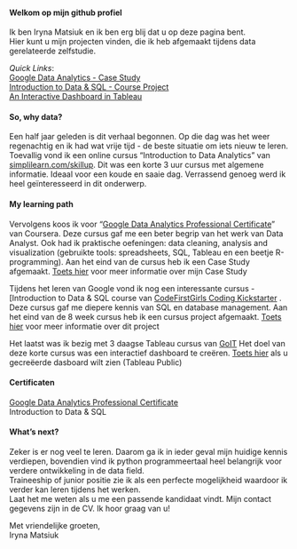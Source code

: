 #### Welkom op mijn github profiel

Ik ben Iryna Matsiuk en ik ben erg blij dat u op deze pagina bent.  
Hier kunt u mijn projecten vinden, die ik heb afgemaakt tijdens data gerelateerde zelfstudie.  

*Quick Links*:  
[Google Data Analytics - Case Study](.cycling2020olympic)   
[Introduction to Data & SQL - Course Project](.cycling2020olympic)  
[An Interactive Dashboard in Tableau](https://public.tableau.com/views/movies_16933100743550/Dashboard1?:language=en-US&:display_count=n&:origin=viz_share_link) 

#### So, why data?
Een half jaar geleden is dit verhaal begonnen. 
Op die dag was het weer regenachtig en ik had wat vrije tijd - de beste situatie om iets nieuw te leren. 
Toevallig vond ik een online cursus “Introduction to Data Analytics” van [simplilearn.com/skillup](https://www.simplilearn.com/learn-data-analytics-for-beginners-skillup). 
Dit was een korte 3 uur cursus met algemene informatie. 
Ideaal voor een koude en saaie dag. 
Verrassend genoeg werd ik heel geïnteresseerd in dit onderwerp. 

#### My learning path
Vervolgens koos ik voor “[Google Data Analytics Professional Certificate](https://www.coursera.org/professional-certificates/google-data-analytics)” van Coursera.
Deze cursus gaf me een beter begrip van het werk van Data Analyst. 
Ook had ik praktische oefeningen: data cleaning, analysis and visualization (gebruikte tools: spreadsheets, SQL, Tableau en een beetje R-programming). 
Aan het eind van de cursus heb ik een Case Study afgemaakt. 
[Toets hier](.cyclistic) voor meer informatie over mijn Case Study  

Tijdens het leren van Google vond ik nog een interessante cursus - [Introduction to Data & SQL course van [CodeFirstGirls Coding Kickstarter](https://codefirstgirls.com/courses/classes/coding-kickstarter/) . 
Deze cursus gaf me diepere kennis van SQL en database management. 
Aan het eind van de 8 week cursus heb ik een cursus project afgemaakt. 
[Toets hier](.cycling2020olympic) voor meer informatie over dit project  

Het laatst was ik bezig met 3 daagse Tableau cursus van [GoIT](https://goit.global/ph/ )
Het doel van deze korte cursus was een interactief dashboard te creëren. 
[Toets hier](https://public.tableau.com/views/movies_16933100743550/Dashboard1?:language=en-US&:display_count=n&:origin=viz_share_link) 
als u gecreëerde dasboard wilt zien (Tableau Public)  

#### Certificaten
[Google Data Analytics Professional Certificate](https://coursera.org/share/7ad591547cd434b1509aaf42673bcd0b)  
Introduction to Data & SQL

#### What’s next?
Zeker is er nog veel te leren. 
Daarom ga ik in ieder geval mijn huidige kennis verdiepen, 
bovendien vind ik python programmeertaal heel belangrijk voor verdere ontwikkeling in de data field.  
Traineeship of junior positie zie ik als een perfecte mogelijkheid waardoor ik verder kan leren tijdens het werken.   
Laat het me weten als u me een passende kandidaat vindt. Mijn contact gegevens zijn in de CV. Ik hoor graag van u!  


Met vriendelijke groeten,  
Iryna Matsiuk

